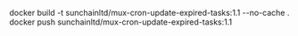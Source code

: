 docker build -t sunchainltd/mux-cron-update-expired-tasks:1.1 --no-cache .
docker push sunchainltd/mux-cron-update-expired-tasks:1.1